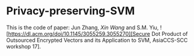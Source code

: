 # Privacy-preserving-SVM

This is the code of paper: Jun Zhang, *Xin Wang* and S.M. Yiu,
![https://dl.acm.org/doi/10.1145/3055259.3055270][Secure Dot Product of Outsourced Encrypted Vectors and its Application to SVM, AsiaCCS-SCC workshop 17].

